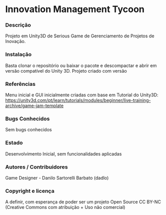 Innovation Management Tycoon
========

### Descrição

Projeto em Unity3D de Serious Game de Gerenciamento de Projetos de Inovação.

### Instalação

Basta clonar o repositório ou baixar o pacote e descompactar e abrir em versão compatível do Unity 3D.
Projeto criado com versão 

### Referências

Menu inicial e GUI inicialmente criadas com base em Tutorial do Unity3D: https://unity3d.com/pt/learn/tutorials/modules/beginner/live-training-archive/game-jam-template

### Bugs Conhecidos

Sem bugs conhecidos


### Estado

Desenvolvimento Inicial, sem funcionalidades aplicadas

### Autores / Contribuidores

Game Designer - Danilo Sartorelli Barbato (dadlo)

### Copyright e licença

A definir, com esperança de poder ser um projeto Open Source CC BY-NC (Creative Commons com atribuição + Uso não comercial)
